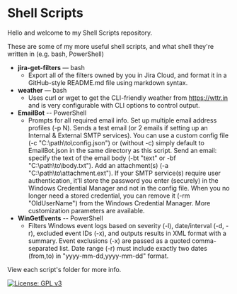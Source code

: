 # Shell Scripts

Hello and welcome to my Shell Scripts repository.

These are some of my more useful shell scripts, and what shell they're written in (e.g. bash, PowerShell)

- **jira-get-filters** — bash
  - Export all of the filters owned by you in Jira Cloud, and format it in a GitHub-style README.md file using markdown syntax.
- **weather** — bash
  - Uses curl or wget to get the CLI-friendly weather from https://wttr.in and is very configurable with CLI options to control output.
- **EmailBot** -- PowerShell
  - Prompts for all required email info. Set up multiple email address profiles (-p N). Sends a test email (or 2 emails if setting up an Internal & External SMTP services). You can use a custom config file (-c "C:\path\to\config.json") or (without -c) simply default to EmailBot.json in the same directory as this script. Send an email: specify the text of the email body (-bt "text" or -bf "C:\path\to\body.txt"). Add an attachment(s) (-a "C:\path\to\attachment.ext"). If your SMTP service(s) require user authentication, it'll store the password you enter (securely) in the Windows Credential Manager and not in the config file. When you no longer need a stored credential, you can remove it (-rm "OldUserName") from the Windows Credential Manager. More customization parameters are available.
- **WinGetEvents** -- PowerShell
  - Filters Windows event logs based on severity (-l), date/interval (-d, -r), excluded event IDs (-x), and outputs results in XML format with a summary. Event exclusions (-x) are passed as a quoted comma-separated list. Date range (-r) must include exactly two dates (from,to) in "yyyy-mm-dd,yyyy-mm-dd" format.

View each script's folder for more info.

[![License: GPL v3](https://img.shields.io/badge/License-GPLv3-blue.svg)](https://www.gnu.org/licenses/gpl-3.0)
